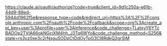 https://claude.ai/oauth/authorize?code=true&client_id=9d1c250a-e61b-44d9-88ed-5944d1962f5e&response_type=code&redirect_uri=https%3A%2F%2Fconsole.anthropic.com%2Foauth%2Fcode%2Fcallback&scope=org%3Acreate_api_key+user%3Aprofile+user%3Ainference&code_challenge=TLatxyY6YTcBADOp2TVlA66okNGcjXM4hh_J3Tq6WYo&code_challenge_method=S256&state=rs3yz0xe3c2rNsguSODpCtDdOyTpG3CI8RdkQ2grSiM
